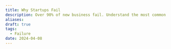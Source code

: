 ```yaml
---
title: Why Startups Fail
description: Over 90% of new business fail. Understand the most common reasons why most startups fail. Understanding failure helps us avoid making same mistakes
aliases: 
draft: true
tags:
  - Failure
date: 2024-04-08
---
```

